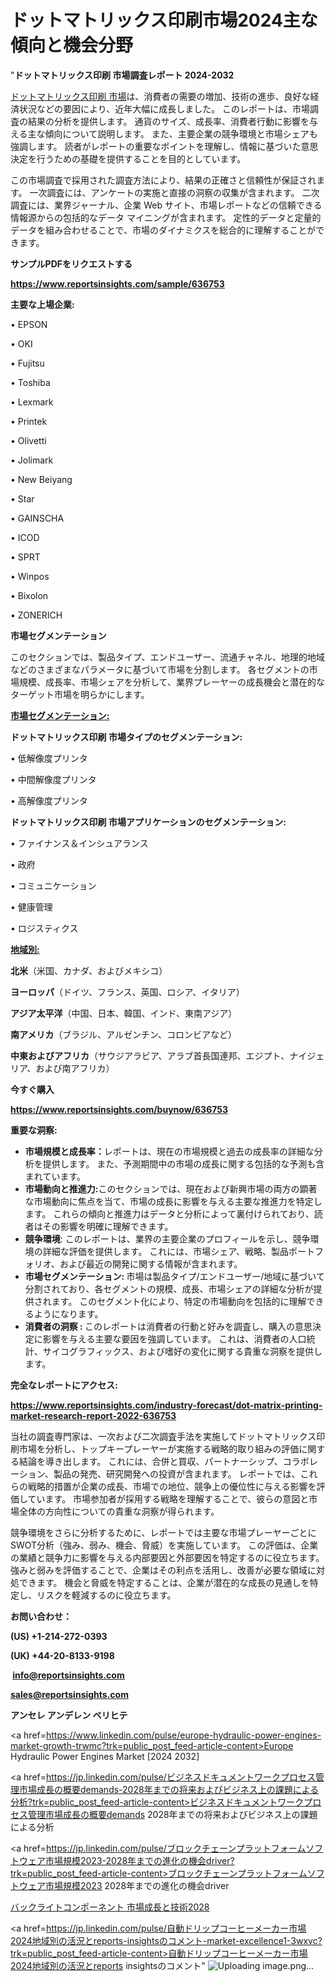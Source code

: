 # ドットマトリックス印刷市場2024主な傾向と機会分野

"<strong>ドットマトリックス印刷 市場調査レポート 2024-2032</strong>

<a href=https://www.reportsinsights.com/sample/636753>ドットマトリックス印刷 市場</a>は、消費者の需要の増加、技術の進歩、良好な経済状況などの要因により、近年大幅に成長しました。 このレポートは、市場調査の結果の分析を提供します。 通貨のサイズ、成長率、消費者行動に影響を与える主な傾向について説明します。 また、主要企業の競争環境と市場シェアも強調します。 読者がレポートの重要なポイントを理解し、情報に基づいた意思決定を行うための基礎を提供することを目的としています。

この市場調査で採用された調査方法により、結果の正確さと信頼性が保証されます。 一次調査には、アンケートの実施と直接の洞察の収集が含まれます。 二次調査には、業界ジャーナル、企業 Web サイト、市場レポートなどの信頼できる情報源からの包括的なデータ マイニングが含まれます。 定性的データと定量的データを組み合わせることで、市場のダイナミクスを総合的に理解することができます。

<strong><b>サンプルPDFをリクエストする</b></strong>

<a href=https://www.reportsinsights.com/sample/636753><strong><u>https://www.reportsinsights.com/sample/636753</u></strong></a>

<strong>主要な上場企業:</strong>

• EPSON

• OKI

• Fujitsu

• Toshiba

• Lexmark

• Printek

• Olivetti

• Jolimark

• New Beiyang

• Star

• GAINSCHA

• ICOD

• SPRT

• Winpos

• Bixolon

• ZONERICH

<strong>市場セグメンテーション</strong>

このセクションでは、製品タイプ、エンドユーザー、流通チャネル、地理的地域などのさまざまなパラメータに基づいて市場を分割します。 各セグメントの市場規模、成長率、市場シェアを分析して、業界プレーヤーの成長機会と潜在的なターゲット市場を明らかにします。

<strong><u>市場セグメンテーション</u></strong><strong><u>:</u></strong>

<strong>ドットマトリックス印刷 市場タイプのセグメンテーション:</strong>

• 低解像度プリンタ

• 中間解像度プリンタ

• 高解像度プリンタ

<strong>ドットマトリックス印刷 市場アプリケーションのセグメンテーション:</strong>

• ファイナンス＆インシュアランス

• 政府

• コミュニケーション

• 健康管理

• ロジスティクス

<strong><u>地域別</u></strong><strong><u>:</u></strong>

<strong>北米</strong>（米国、カナダ、およびメキシコ）

<strong>ヨーロッパ</strong>（ドイツ、フランス、英国、ロシア、イタリア）

<strong>アジア太平洋</strong>（中国、日本、韓国、インド、東南アジア）

<strong>南アメリカ</strong>（ブラジル、アルゼンチン、コロンビアなど）

<strong>中東およびアフリカ</strong>（サウジアラビア、アラブ首長国連邦、エジプト、ナイジェリア、および南アフリカ）

<strong>今すぐ購入</strong>

<a href=https://www.reportsinsights.com/buynow/636753><strong><u>https://www.reportsinsights.com/buynow/636753</u></strong></a>

<strong>重要な洞察:</strong>
<ul>
  <li><strong>市場規模と成長率：</strong>レポートは、現在の市場規模と過去の成長率の詳細な分析を提供します。 また、予測期間中の市場の成長に関する包括的な予測も含まれています。</li>
  <li><strong>市場動向と推進力:</strong>このセクションでは、現在および新興市場の両方の顕著な市場動向に焦点を当て、市場の成長に影響を与える主要な推進力を特定します。 これらの傾向と推進力はデータと分析によって裏付けられており、読者はその影響を明確に理解できます。</li>
  <li><strong>競争環境</strong>: このレポートは、業界の主要企業のプロフィールを示し、競争環境の詳細な評価を提供します。 これには、市場シェア、戦略、製品ポートフォリオ、および最近の開発に関する情報が含まれます。</li>
  <li><strong>市場セグメンテーション: </strong>市場は製品タイプ/エンドユーザー/地域に基づいて分割されており、各セグメントの規模、成長、市場シェアの詳細な分析が提供されます。 このセグメント化により、特定の市場動向を包括的に理解できるようになります。</li>
  <li><strong>消費者の洞察 : </strong>このレポートは消費者の行動と好みを調査し、購入の意思決定に影響を与える主要な要因を強調しています。 これは、消費者の人口統計、サイコグラフィックス、および嗜好の変化に関する貴重な洞察を提供します。</li>
</ul>
<strong>完全なレポートにアクセス:</strong>

<a href=https://www.reportsinsights.com/industry-forecast/dot-matrix-printing-market-research-report-2022-636753><strong><u><b>https://www.reportsinsights.com/industry-forecast/dot-matrix-printing-market-research-report-2022-636753</b></u></strong></a>

当社の調査専門家は、一次および二次調査手法を実施してドットマトリックス印刷市場を分析し、トップキープレーヤーが実施する戦略的取り組みの評価に関する結論を導き出します。 これには、合併と買収、パートナーシップ、コラボレーション、製品の発売、研究開発への投資が含まれます。 レポートでは、これらの戦略的措置が企業の成長、市場での地位、競争上の優位性に与える影響を評価しています。 市場参加者が採用する戦略を理解することで、彼らの意図と市場全体の方向性についての貴重な洞察が得られます。

競争環境をさらに分析するために、レポートでは主要な市場プレーヤーごとにSWOT分析（強み、弱み、機会、脅威）を実施しています。 この評価は、企業の業績と競争力に影響を与える内部要因と外部要因を特定するのに役立ちます。 強みと弱みを評価することで、企業はその利点を活用し、改善が必要な領域に対処できます。 機会と脅威を特定することは、企業が潜在的な成長の見通しを特定し、リスクを軽減するのに役立ちます。

<strong>お問い合わせ：</strong>

<strong>(US) +1-214-272-0393</strong>

<strong>(UK) +44-20-8133-9198</strong>

<strong> </strong><a href=info@reportsinsights.com><strong><u>info@reportsinsights.com</u></strong></a>

<a href=sales@reportsinsights.com><strong><u>sales@reportsinsights.com</u></strong></a>

<strong>アンセレ アンデレン ベリヒテ</strong>

<a href=https://www.linkedin.com/pulse/europe-hydraulic-power-engines-market-growth-trwmc?trk=public_post_feed-article-content>Europe Hydraulic Power Engines Market [2024 2032]</a>

<a href=https://jp.linkedin.com/pulse/ビジネスドキュメントワークプロセス管理市場成長の概要demands-2028年までの将来およびビジネス上の課題による分析?trk=public_post_feed-article-content>ビジネスドキュメントワークプロセス管理市場成長の概要demands 2028年までの将来およびビジネス上の課題による分析</a>

<a href=https://jp.linkedin.com/pulse/ブロックチェーンプラットフォームソフトウェア市場規模2023-2028年までの進化の機会driver?trk=public_post_feed-article-content>ブロックチェーンプラットフォームソフトウェア市場規模2023 2028年までの進化の機会driver</a>

<a href=https://www.linkedin.com/pulse/バックライトコンポーネント-市場成長と技術2028-reportsinsights-pvt-ltd/>バックライトコンポーネント 市場成長と技術2028</a>

<a href=https://jp.linkedin.com/pulse/自動ドリップコーヒーメーカー市場2024地域別の活況とreports-insightsのコメント-market-excellence1-3wxvc?trk=public_post_feed-article-content>自動ドリップコーヒーメーカー市場2024地域別の活況とreports insightsのコメント</a>"
![Uploading image.png…]()
